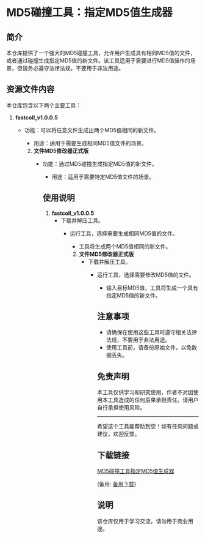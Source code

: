 # MD5碰撞工具：指定MD5值生成器

## 简介

本仓库提供了一个强大的MD5碰撞工具，允许用户生成具有相同MD5值的文件，或者通过碰撞生成指定MD5值的新文件。该工具适用于需要进行MD5值操作的场景，但请务必遵守法律法规，不要用于非法用途。

## 资源文件内容

本仓库包含以下两个主要工具：

1. **fastcoll_v1.0.0.5**
   - 功能：可以将任意文件生成出两个MD5值相同的新文件。
      - 用途：适用于需要生成相同MD5值文件的场景。

      2. **文件MD5修改器正式版**
         - 功能：通过MD5碰撞生成指定MD5值的新文件。
            - 用途：适用于需要特定MD5值文件的场景。

            ## 使用说明

            1. **fastcoll_v1.0.0.5**
               - 下载并解压工具。
                  - 运行工具，选择需要生成相同MD5值的文件。
                     - 工具将生成两个MD5值相同的新文件。

                     2. **文件MD5修改器正式版**
                        - 下载并解压工具。
                           - 运行工具，选择需要修改MD5值的文件。
                              - 输入目标MD5值，工具将生成一个具有指定MD5值的新文件。

                              ## 注意事项

                              - 请确保在使用这些工具时遵守相关法律法规，不要用于非法用途。
                              - 使用工具前，请备份原始文件，以免数据丢失。

                              ## 免责声明

                              本工具仅供学习和研究使用，作者不对因使用本工具造成的任何后果承担责任。请用户自行承担使用风险。

                              ---

                              希望这个工具能帮助到您！如有任何问题或建议，欢迎反馈。

                              ## 下载链接
                              [MD5碰撞工具指定MD5值生成器](https://pan.quark.cn/s/1eb251c5d5f0) 

                              (备用: [备用下载](https://pan.baidu.com/s/1wKSoTlGOmb5Q8svM22rouw?pwd=9ve6))

                              ## 说明

                              该仓库仅用于学习交流，请勿用于商业用途。
